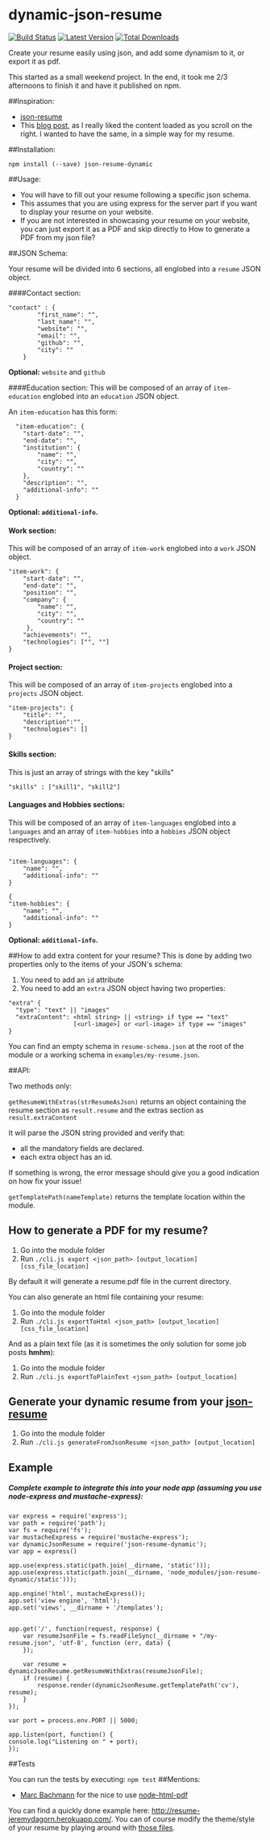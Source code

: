 dynamic-json-resume
===================
[![Build Status](https://travis-ci.org/jrm2k6/dynamic-json-resume.svg?branch=master)](https://travis-ci.org/jrm2k6/dynamic-json-resume)
[![Latest Version](https://img.shields.io/npm/v/json-resume-dynamic.svg?style=flat-square)](https://www.npmjs.com/package/json-resume-dynamic)
[![Total Downloads](https://img.shields.io/npm/dm/json-resume-dynamic.svg?style=flat-square)](https://www.npmjs.com/package/json-resume-dynamic)


Create your resume easily using json, and add some dynamism to it, or export it as pdf.

This started as a small weekend project. In the end, it took me 2/3 afternoons to finish it and have it published on npm.

##Inspiration:

- [json-resume](https://jsonresume.org)
- This [blog post](http://jlongster.com/Removing-User-Interface-Complexity,-or-Why-React-is-Awesome), as I really liked the content loaded as you scroll on the right. I wanted to have the same, in a simple way
for my resume.


##Installation:

``` npm install (--save) json-resume-dynamic ```

##Usage:

- You will have to fill out your resume following a specific json schema.
- This assumes that you are using express for the server part if you want to display your resume on your website.
- If you are not interested in showcasing your resume on your website, you can just export it as a PDF and skip directly to How to generate a PDF from my json file?


##JSON Schema:

Your resume will be divided into 6 sections, all englobed into a ```resume``` JSON object.

####Contact section:
```
"contact" : {
        "first_name": "",
        "last_name": "",
        "website": "",
        "email": "",
        "github": "",
        "city": ""
    }
```
**Optional:** ```website``` and ```github```

####Education section:
This will be composed of an array of ```item-education``` englobed into an ```education``` JSON object.

An ```item-education``` has this form:

```
  "item-education": {
    "start-date": "",
    "end-date": "",
    "institution": {
        "name": "",
        "city": "",
        "country": ""
    },
    "description": "",
    "additional-info": ""
  }
```

**Optional: ```additional-info```.**

#### Work section:
This will be composed of an array of ```item-work``` englobed into a ```work``` JSON object.
```
"item-work": {
    "start-date": "",
    "end-date": "",
    "position": "",
    "company": {
        "name": "",
        "city": "",
        "country": ""
     },
    "achievements": "",
    "technologies": ["", ""]
}
```

#### Project section:
This will be composed of an array of ```item-projects``` englobed into a ```projects``` JSON object.

```
"item-projects": {
    "title": "",
    "description":"",
    "technologies": []
}
```
#### Skills section:
 This is just an array of strings with the key "skills"
 
 ```
 "skills" : ["skill1", "skill2"]
```

#### Languages and Hobbies sections:
This will be composed of an array of ```item-languages``` englobed into a ```languages``` and an array of ```item-hobbies```
into a ```hobbies``` JSON object respectively.

```

"item-languages": {
    "name": "",
    "additional-info": ""
}

{
"item-hobbies": {
    "name": "",
    "additional-info": ""
}

```
**Optional: ```additional-info```.**


##How to add extra content for your resume?
This is done by adding two properties only to the items of your JSON's schema:

1. You need to add an ```id``` attribute
2. You need to add an ```extra``` JSON object having two properties:

```
"extra" {
  "type": "text" || "images"
  "extraContent": <html string> || <string> if type == "text" 
                  [<url-image>] or <url-image> if type == "images"
}
```

You can find an empty schema in ```resume-schema.json``` at the root of the module or a working schema in ```examples/my-resume.json```.

##API:

Two methods only:

```getResumeWithExtras(strResumeAsJson)``` returns an object containing the resume section as ```result.resume``` and the extras section as ```result.extraContent``` 

It will parse the JSON string provided and verify that:
- all the mandatory fields are declared.
- each extra object has an id.

If something is wrong, the error message should give you a good indication on how fix your issue!

```getTemplatePath(nameTemplate)``` returns the template location within the module.

## How to generate a PDF for my resume?
1. Go into the module folder
2. Run ```./cli.js export <json_path> [output_location] [css_file_location]```

By default it will generate a resume.pdf file in the current directory.

You can also generate an html file containing your resume:

1. Go into the module folder
2. Run ```./cli.js exportToHtml <json_path> [output_location] [css_file_location]```


And as a plain text file (as it is sometimes the only solution for some job posts **hmhm**):

1. Go into the module folder
2. Run ```./cli.js exportToPlainText <json_path> [output_location]```


## Generate your dynamic resume from your [json-resume](https://jsonresume.org/)

1. Go into the module folder
2. Run ```./cli.js generateFromJsonResume <json_path> [output_location]```

## Example
##### Complete example to integrate this into your node app (assuming you use node-express and mustache-express):

```
var express = require('express');
var path = require('path');
var fs = require('fs');
var mustacheExpress = require('mustache-express');
var dynamicJsonResume = require('json-resume-dynamic');
var app = express()

app.use(express.static(path.join(__dirname, 'static')));
app.use(express.static(path.join(__dirname, 'node_modules/json-resume-dynamic/static')));

app.engine('html', mustacheExpress());
app.set('view engine', 'html');
app.set('views', __dirname + '/templates');


app.get('/', function(request, response) {
    var resumeJsonFile = fs.readFileSync(__dirname + "/my-resume.json", 'utf-8', function (err, data) {
    });

    var resume = dynamicJsonResume.getResumeWithExtras(resumeJsonFile);
    if (resume) {
        response.render(dynamicJsonResume.getTemplatePath('cv'), resume);
    }
});

var port = process.env.PORT || 5000;

app.listen(port, function() {
console.log("Listening on " + port);
}); 
```

##Tests

You can run the tests by executing: ```npm test```
##Mentions:
 - [Marc Bachmann](https://github.com/marcbachmann) for the nice to use [node-html-pdf](https://github.com/marcbachmann/node-html-pdf)

You can find a quickly done example here: http://resume-jeremydagorn.herokuapp.com/.
You can of course modify the theme/style of your resume by playing around with [those files](https://github.com/jrm2k6/dynamic-json-resume/tree/master/static/css).
